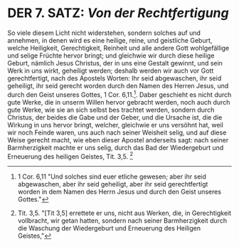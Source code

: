 <!-- Seite 277 -->

DER 7. SATZ: *Von der Rechtfertigung*
=====================================

So viele diesem Licht nicht widerstehen, sondern solches 
auf und annehmen, in denen wird es eine heilige, 
reine, und geistliche Geburt, welche Heiligkeit, Gerechtigkeit, 
Reinheit und alle andere Gott wohlgefällige 
und selige Früchte hervor bringt; und gleichwie 
wir durch diese heilige Geburt, nämlich Jesus
Christus, der in uns eine Gestalt gewinnt, 
und sein Werk in uns wirkt, geheiligt werden; 
deshalb werden wir auch vor Gott gerechtfertigt, 
nach des Apostels Worten: Ihr seid abgewaschen, 
ihr seid geheiligt, ihr seid gerecht worden 
durch den Namen des Herren Jesus, und 
durch den Geist unseres Gottes, 1 Cor. 6,11.[^b_07_00_01]. 
Daber geschieht es nicht durch gute Werke, die 
in unserm Willen hervor gebracht werden, noch 
auch durch gute Werke, wie sie an sich selbst bes 
trachtet werden, sondern durch Christus, der 
beides die Gabe und der Geber, und die Ursache ist, 
die die Wirkung in uns hervor bringt, welcher, 
gleichwie er uns versöhnt hat, weil wir noch Feinde 
waren, uns auch nach seiner Weisheit selig, und 
auf diese Weise gerecht macht, wie eben dieser 
Apostel anderseits sagt: nach seiner Barmherzigkeit 
machte er uns selig, durch das Bad 
der Wiedergeburt und Erneuerung des heiligen 
Geistes, Tit. 3,5. [^b_07_00_02]

<!-- Fussnoten -->

[^b_07_00_01]: 1 Cor. 6,11 "Und solches sind euer etliche gewesen; aber ihr seid abgewaschen, aber ihr seid geheiligt, aber ihr seid gerechtfertigt worden in dem Namen des Herrn Jesus und durch den Geist unseres Gottes."
[^b_07_00_02]: Tit. 3,5. "[Tit 3,5] errettete er uns, nicht aus Werken, die, in Gerechtigkeit vollbracht, wir getan hatten, sondern nach seiner Barmherzigkeit durch die Waschung der Wiedergeburt und Erneuerung des Heiligen Geistes,"